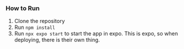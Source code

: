 ### How to Run
1. Clone the repository
2. Run `npm install`
3. Run `npx expo start` to start the app in expo. This is expo, so when deploying, there is their own thing.
